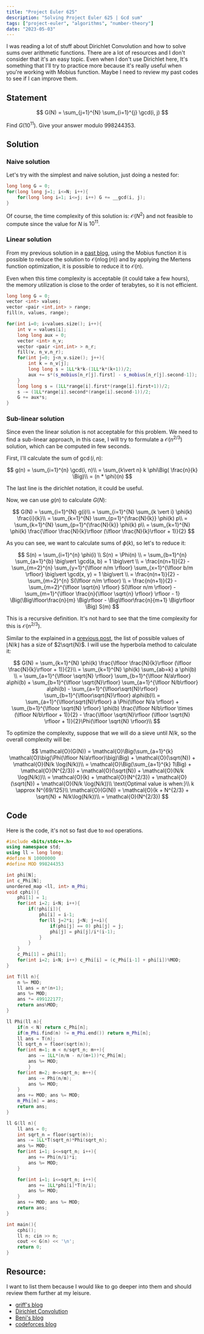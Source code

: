 ```yaml
---
title: "Project Euler 625"
description: "Solving Project Euler 625 | Gcd sum"
tags: ["project-euler", "algorithms", "number-theory"]
date: "2023-05-03"
---
```


I was reading a lot of stuff about Dirichlet Convolution and how to solve sums over arithmetic functions. There are a lot of resources and I don't consider that it's an easy topic. Even when I don't use Dirichlet here, It's something that I'll try to practice more because it's really useful when you're working with Mobius function. Maybe I need to review my past codes to see if I can improve them.

## Statement

$$
    G(N) = \sum_{j=1}^{N} \sum_{i=1}^{j} \gcd(i, j)
$$

Find $G(10^{11})$. Give your answer modulo $998244353$.

## Solution

### Naive solution

Let's try with the simplest and naive solution, just doing a nested for:

```c++
long long G = 0;
for(long long j=1; i<=N; i++){
    for(long long i=1; i<=j; i++) G += __gcd(i, j);
}
```

Of course, the time complexity of this solution is: $\mathcal{O}(N^{2})$ and not feasible to compute since the value for $N$ is $10^{11}$.

### Linear solution

From my previous solution in a [past blog](https://heneos.github.io/2023-03-26-spoj-gcdex/), using the Mobius function it is possible to reduce the solution to $\mathcal{O}(n\log(n))$ and by applying the Mertens function optimization, it is possible to reduce it to $\mathcal{O}(n)$.

Even when this time complexity is acceptable (it could take a few hours), the memory utilization is close to the order of terabytes, so it is not efficient.

```c++
long long G = 0; 
vector <int> values;
vector <pair <int,int> > range;
fill(n, values, range);

for(int i=0; i<values.size(); i++){
    int v = values[i];
    long long aux = 0;
    vector <int> n_v; 
    vector <pair <int,int> > n_r;
    fill(v, n_v,n_r);
    for(int j=0; j<n_v.size(); j++){
        int k = n_v[j];
        long long s = 1LL*k*k-(1LL*k*(k+1))/2;
        aux += s*(s_mobius[n_r[j].first] - s_mobius[n_r[j].second-1]);
    }
    long long s = (1LL*range[i].first*(range[i].first+1))/2;
    s -= (1LL*range[i].second*(range[i].second-1))/2;
    G += aux*s;
}
```

### Sub-linear solution

Since even the linear solution is not acceptable for this problem. We need to find a sub-linear approach, in this case, I will try to formulate a $\mathcal{O}(n^{2/3})$ solution, which can be computed in few seconds.

First, I'll calculate the sum of $\gcd(i, n)$:

$$
    g(n) = \sum_{i=1}^{n} \gcd(i, n)\\
    = \sum_{k\vert n} k \phi\Big( \frac{n}{k} \Big)\\
    = (n * \phi)(n)
$$

The last line is the dirichlet notation, it could be useful.

Now, we can use $g(n)$ to calculate $G(N)$:

$$
    G(N) = \sum_{i=1}^{N} g(i)\\
    = \sum_{i=1}^{N} \sum_{k \vert i} \phi(k) \frac{i}{k}\\
    = \sum_{k=1}^{N} \sum_{p=1}^{\frac{N}{k}} \phi(k) p\\
    = \sum_{k=1}^{N} \sum_{p=1}^{\frac{N}{k}} \phi(k) p\\
    = \sum_{k=1}^{N} \phi(k) \frac{\lfloor \frac{N}{k}\rfloor (\lfloor \frac{N}{k}\rfloor + 1)}{2}
$$

As you can see, we want to calculate sums of $\phi(k)$, so let's to reduce it:

$$
    S(n) = \sum_{i=1}^{n} \phi(i) \\
    S(n) = \Phi(n) \\
    = \sum_{b=1}^{n} \sum_{a=1}^{b} \big\vert \gcd(a, b) = 1 \big\vert \\
    = \frac{n(n+1)}{2} - \sum_{m=2}^{n} \sum_{y=1}^{\lfloor n/m \rfloor} \sum_{x=1}^{\lfloor b/m \rfloor} \big\vert \gcd(x, y) = 1 \big\vert \\
    = \frac{n(n+1)}{2} - \sum_{m=2}^{n} S(\lfloor n/m \rfloor) \\
    = \frac{n(n+1)}{2} - \sum_{m=2}^{\lfloor \sqrt{n} \rfloor} S(\lfloor n/m \rfloor) - \sum_{m=1}^{\lfloor \frac{n}{\lfloor \sqrt{n} \rfloor} \rfloor - 1} \Big(\Big\lfloor\frac{n}{m} \Big\rfloor - \Big\lfloor\frac{n}{m+1} \Big\rfloor \Big) S(m)
$$

This is a recursive definition. It's not hard to see that the time complexity for this is $\mathcal{O}(n^{2/3})$.

Similar to the explained in a [previous post](https://heneos.github.io/2023-03-26-spoj-gcdex/), the list of possible values of $\lfloor N/k \rfloor$ has a size of $2\sqrt{N}$. I will use the hyperbola method to calculate it:

$$
    G(N) = \sum_{k=1}^{N} \phi(k) \frac{\lfloor \frac{N}{k}\rfloor (\lfloor \frac{N}{k}\rfloor + 1)}{2}\\
    = \sum_{k=1}^{N} \phi(k) \sum_{ab=k} a \phi(b) \\
    = \sum_{a=1}^{\lfloor \sqrt{N} \rfloor} \sum_{b=1}^{\lfloor N/a\rfloor} a\phi(b) + \sum_{b=1}^{\lfloor \sqrt{N}\rfloor} \sum_{a=1}^{\lfloor N/b\rfloor} a\phi(b) - \sum_{a=1}^{\lfloor\sqrt{N}\rfloor} \sum_{b=1}^{\lfloor\sqrt{N}\rfloor} a\phi(b)\\
    = \sum_{a=1}^{\lfloor\sqrt{N}\rfloor} a \Phi(\lfloor N/a \rfloor) + \sum_{b=1}^{\lfloor \sqrt{N} \rfloor} \phi(b) \frac{\lfloor N/b\rfloor \times (\lfloor N/b\rfloor + 1)}{2} - \frac{\lfloor \sqrt{N}\rfloor (\lfloor \sqrt{N} \rfloor + 1)}{2}\Phi(\lfloor \sqrt{N} \rfloor)\\
$$

To optimize the complexity, suppose that we will do a sieve until $N/k$, so the overall complexity will be:

$$
    \mathcal{O}(G(N)) = \mathcal{O}\Big(\sum_{a=1}^{k} \mathcal{O}\big(\Phi(\lfloor N/a\rfloor)\big)\Big) + \mathcal{O}(\sqrt{N}) + \mathcal{O}(N/k \log(N/k))\\
    = \mathcal{O}\Big(\sum_{a=1}^{k} 1\Big) + \mathcal{O}(N^{2/3}) + \mathcal{O}(\sqrt{N}) + \mathcal{O}(N/k \log(N/k))\\
    = \mathcal{O}(k) + \mathcal{O}(N^{2/3}) + \mathcal{O}(\sqrt{N}) + \mathcal{O}(N/k \log(N/k))\\
    \text{Optimal value is when:}\\
    k \approx N^{69/125}\\
    \mathcal{O}(G(N)) = \mathcal{O}(k + N^{2/3} + \sqrt{N} + N/k\log(N/k))\\
    = \mathcal{O}(N^{2/3})
$$

## Code

Here is the code, it's not so fast due to `mod` operations.

```cpp
#include <bits/stdc++.h>
using namespace std;
using ll = long long;
#define N 10000000
#define MOD 998244353

int phi[N];
int c_Phi[N];
unordered_map <ll, int> m_Phi;
void cphi(){
    phi[1] = 1;
    for(int i=2; i<N; i++){
        if(!phi[i]){
            phi[i] = i-1;
            for(ll j=2*i; j<N; j+=i){
                if(phi[j] == 0) phi[j] = j;
                phi[j] = phi[j]/i*(i-1);
            }
        }
    }
    c_Phi[1] = phi[1];
    for(int i=2; i<N; i++) c_Phi[i] = (c_Phi[i-1] + phi[i])%MOD;
}

int T(ll n){
    n %= MOD;
    ll ans = n*(n+1);
    ans %= MOD;
    ans *= 499122177;
    return ans%MOD;
}

ll Phi(ll n){
    if(n < N) return c_Phi[n];
    if(m_Phi.find(n) != m_Phi.end()) return m_Phi[n];
    ll ans = T(n);
    ll sqrt_n = floor(sqrt(n));
    for(int m=1; m < n/sqrt_n; m++){
        ans -= 1LL*(n/m - n/(m+1))*c_Phi[m];
        ans %= MOD;
        }
    for(int m=2; m<=sqrt_n; m++){
        ans -= Phi(n/m);
        ans %= MOD;
    }
    ans += MOD; ans %= MOD;
    m_Phi[n] = ans;
    return ans;
}

ll G(ll n){
    ll ans = 0;
    int sqrt_n = floor(sqrt(n));
    ans -= 1LL*T(sqrt_n)*Phi(sqrt_n);
    ans %= MOD;
    for(int i=1; i<=sqrt_n; i++){
        ans += Phi(n/i)*i;
        ans %= MOD;
    }

    for(int i=1; i<=sqrt_n; i++){
        ans += 1LL*phi[i]*T(n/i);
        ans %= MOD;
    }
    ans += MOD; ans %= MOD;
    return ans;
}

int main(){
    cphi();
    ll n; cin >> n;
    cout << G(n) << '\n';
    return 0;
}
```

## Resource:

I want to list them because I would like to go deeper into them and should review them further at my leisure.

- [griff's blog](https://gbroxey.github.io/blog/2023/04/30/mult-sum-1.html#powerful-numbers-trick)
- [Dirichlet Convolution](https://en.wikipedia.org/wiki/Dirichlet_convolution)
- [Beni's blog](https://mathproblems123.wordpress.com/2018/05/10/sum-of-the-euler-totient-function/)
- [codeforces blog](https://codeforces.com/blog/entry/54150)